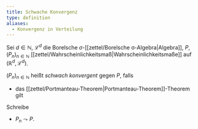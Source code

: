 ```yaml
---
title: Schwache Konvergenz
type: definition
aliases:
  - Konvergenz in Verteilung
---
```


Sei $d \in \mathbb{N}$, $\mathcal{L}^d$ die Borelsche $\sigma$-[[zettel/Borelsche σ-Algebra|Algebra]], $P, (P_n)_{n \in \mathbb{N}}$ [[zettel/Wahrscheinlichkeitsmaß|Wahrscheinlichkeitsmaße]] auf $(\mathbb{R}^d, \mathcal{L}^d)$.

$(P_n)_{n \in \mathbb{N}}$ heißt *schwach konvergent* gegen $P$, falls
- das [[zettel/Portmanteau-Theorem|Portmanteau-Theorem]]-Theorem gilt

Schreibe
- $P_n \leadsto P$.